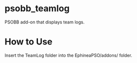 # psobb_teamlog
PSOBB add-on that displays team logs. 

# How to Use 
Insert the TeamLog folder into the EphineaPSO/addons/ folder. 